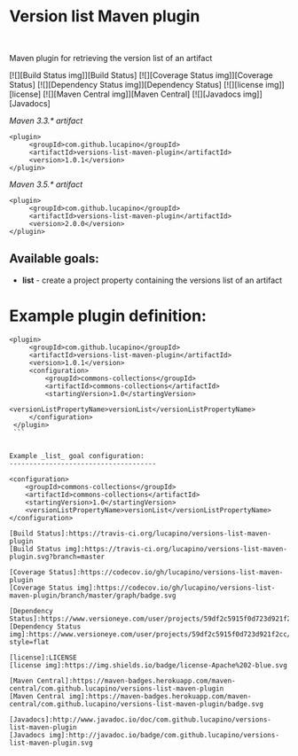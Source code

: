 <h1>Version list Maven plugin</h1><br>

Maven plugin for retrieving the version list of an artifact

[![][Build Status img]][Build Status]
[![][Coverage Status img]][Coverage Status]
[![][Dependency Status img]][Dependency Status]
[![][license img]][license]
[![][Maven Central img]][Maven Central]
[![][Javadocs img]][Javadocs]

*Maven 3.3.&ast; artifact*
```
<plugin>
     <groupId>com.github.lucapino</groupId>
     <artifactId>versions-list-maven-plugin</artifactId>
     <version>1.0.1</version>
</plugin>
```

*Maven 3.5.&ast; artifact*
```
<plugin>
     <groupId>com.github.lucapino</groupId>
     <artifactId>versions-list-maven-plugin</artifactId>
     <version>2.0.0</version>
</plugin>
```

Available goals:
---
* **list** - create a project property containing the versions list of an artifact

Example plugin definition:
==========================
   ```
   <plugin>
        <groupId>com.github.lucapino</groupId>
        <artifactId>versions-list-maven-plugin</artifactId>
        <version>1.0.1</version>
        <configuration>
            <groupId>commons-collections</groupId>
            <artifactId>commons-collections</artifactId>
            <startingVersion>1.0</startingVersion>
            <versionListPropertyName>versionList</versionListPropertyName>
        </configuration>
    </plugin>
    ```


Example _list_ goal configuration:
-------------------------------------
```
    <configuration>
        <groupId>commons-collections</groupId>
        <artifactId>commons-collections</artifactId>
        <startingVersion>1.0</startingVersion>
        <versionListPropertyName>versionList</versionListPropertyName>
    </configuration>
```
[Build Status]:https://travis-ci.org/lucapino/versions-list-maven-plugin
[Build Status img]:https://travis-ci.org/lucapino/versions-list-maven-plugin.svg?branch=master

[Coverage Status]:https://codecov.io/gh/lucapino/versions-list-maven-plugin
[Coverage Status img]:https://codecov.io/gh/lucapino/versions-list-maven-plugin/branch/master/graph/badge.svg

[Dependency Status]:https://www.versioneye.com/user/projects/59df2c5915f0d723d921f2cc
[Dependency Status img]:https://www.versioneye.com/user/projects/59df2c5915f0d723d921f2cc/badge.svg?style=flat

[license]:LICENSE
[license img]:https://img.shields.io/badge/license-Apache%202-blue.svg

[Maven Central]:https://maven-badges.herokuapp.com/maven-central/com.github.lucapino/versions-list-maven-plugin
[Maven Central img]:https://maven-badges.herokuapp.com/maven-central/com.github.lucapino/versions-list-maven-plugin/badge.svg

[Javadocs]:http://www.javadoc.io/doc/com.github.lucapino/versions-list-maven-plugin
[Javadocs img]:http://javadoc.io/badge/com.github.lucapino/versions-list-maven-plugin.svg
